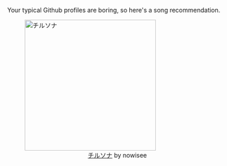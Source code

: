 Your typical Github profiles are boring, so here's a song recommendation.
<figure><img width="300" height="300" src="https://i.scdn.co/image/ab67616d0000b273ecf75c1345e665435cf582c4" alt="チルソナ" /><figcaption align="center"><a href="https://open.spotify.com/track/4BRVR2xcPXlaO7JnutOJf9" target="_blank">チルソナ</a> by nowisee</figcaption></figure>
